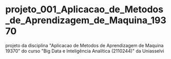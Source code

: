 # projeto_001_Aplicacao_de_Metodos_de_Aprendizagem_de_Maquina_19370
projeto da disciplina "Aplicacao de Metodos de Aprendizagem de Maquina 19370" do curso "Big Data e Inteligência Analítica (2110244)" da Uniasselvi
